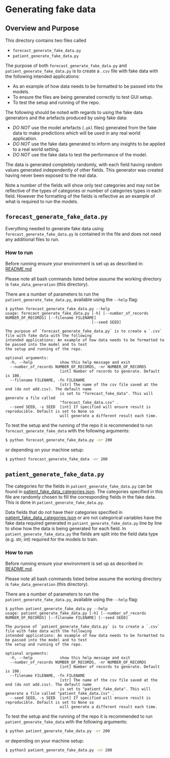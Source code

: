 # Generating fake data

## Overview and Purpose
This directory contains two files called 
- `forecast_generate_fake_data.py`
- `patient_generate_fake_data.py`

The purpose of both `forecast_generate_fake_data.py` and `patient_generate_fake_data.py` is to create a `.csv` file with fake data with the following intended applications:
- As an example of how data needs to be formatted to be passed into the models.
- To ensure the files are being generated correctly to test GUI setup.
- To test the setup and running of the repo.

The following should be noted with regards to using the fake data generators and the artefacts produced by using fake data:
- *DO NOT* use the model artefacts (`.pkl` files) generated from the fake data to make predictions which will be used in any real world application.
- *DO NOT* use the fake data generated to inform any insights to be applied to a real world setting.
- *DO NOT* use the fake data to test the performance of the model.

The data is generated completely randomly, with each field having random values generated independently of other fields. This generator was created having never been exposed to the real data.

Note a number of the fields will show only test categories and may not be reflective of the types of categories or number of categories types in each field. However the formatting of the fields is reflective as an example of what is required to run the models.

## `forecast_generate_fake_data.py`
Everything needed to generate fake data using `forecast_generate_fake_data.py` is contained in the file and does not need any additional files to run.

### How to run
Before running ensure your environment is set up as described in: [README.md](../README.md) 

Please note all bash commands listed below assume the working directory is `fake_data_generation` (this directory).

There are a number of parameters to run the `patient_generate_fake_data.py`, available using the `--help` flag:

```
$ python forecast_generate_fake_data.py --help
usage: forecast_generate_fake_data.py [-h] [--number_of_records NUMBER_OF_RECORDS] [--filename FILENAME]
                                      [--seed SEED]

The purpose of `forecast_generate_fake_data.py` is to create a `.csv` file with fake data with the following
intended applications: An example of how data needs to be formatted to be passed into the model and to test
the setup and running of the repo.

optional arguments:
  -h, --help            show this help message and exit
  --number_of_records NUMBER_OF_RECORDS, -nr NUMBER_OF_RECORDS
                        [int] Number of records to generate. Default is 100.
  --filename FILENAME, -fn FILENAME
                        [str] The name of the csv file saved at the end (do not add.csv). The default name
                        is set to "forecast_fake_data". This will generate a file called
                        "forecast_fake_data.csv" .
  --seed SEED, -s SEED  [int] If specified will ensure result is reproducible. Default is set to None so
                        will generate a different result each time.
```

To test the setup and the running of the repo it is recommended to run `forecast_generate_fake_data` with the following arguments:
  ```bash
$ python forecast_generate_fake_data.py -nr 200
```
or depending on your machine setup:

  ```bash
$ python3 forecast_generate_fake_data -nr 200
``` 


## `patient_generate_fake_data.py`

The categories for the fields in `patient_generate_fake_data.py` can be found in [patient_fake_data_categories.json](config/fake_data_categories/patient_fake_data_categories.json). The categories specified in this file are randomly chosen to fill the corresponding fields in the fake data. This is done in `patient_generate_fake_data.py`. 

Data fields that do not have their categories specified in [patient_fake_data_categories.json](../config/fake_data_categories/patient_fake_data_categories.json) or are not categorical variables have the fake data required generated in `patient_generate_fake_data.py` line by line to show how the data is being generated for each field. In `patient_generate_fake_data.py` the fields are split into the field data type (e.g. str, int) required for the models to train.


### How to run
Before running ensure your environment is set up as described in: [README.md](../README.md).

Please note all bash commands listed below assume the working directory is `fake_data_generation` (this directory).

There are a number of parameters to run the `patient_generate_fake_data.py`, available using the `--help` flag:

```
$ python patient_generate_fake_data.py --help
usage: patient_generate_fake_data.py [-h] [--number_of_records NUMBER_OF_RECORDS] [--filename FILENAME] [--seed SEED]

The purpose of `patient_generate_fake_data.py` is to create a `.csv` file with fake data with the following
intended applications: An example of how data needs to be formatted to be passed into the model and to test
the setup and running of the repo.

optional arguments:
  -h, --help            show this help message and exit
  --number_of_records NUMBER_OF_RECORDS, -nr NUMBER_OF_RECORDS
                        [int] Number of records to generate. Default is 100.
  --filename FILENAME, -fn FILENAME
                        [str] The name of the csv file saved at the end (do not add.csv). The default name
                        is set to "patient_fake_data". This will generate a file called "patient_fake_data.csv" .
  --seed SEED, -s SEED  [int] If specified will ensure result is reproducible. Default is set to None so
                        will generate a different result each time.
  ```

To test the setup and the running of the repo it is recommended to run `patient_generate_fake_data` with the following arguments:
  ```bash
$ python patient_generate_fake_data.py -nr 200
```
or depending on your machine setup:

  ```bash
$ python3 patient_generate_fake_data.py -nr 200
``` 